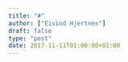 ```yaml
---
title: "#"
author: ["Eivind Hjertnes"]
draft: false
type: "post"
date: 2017-11-11T01:00:00+01:00
---
```

